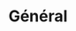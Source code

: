 ---
title: Général
title_seo: ''
slug: general
description: ''
image: ''
categories: []
tags: []
toc: false
draft: true
noindex: true
translationKey: general
---